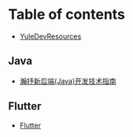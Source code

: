 # Table of contents

* [YuleDevResources](README.md)

## Java

* [瀚抒新后端\(Java\)开发技术指南](java/han-shu-xin-hou-duan-java-kai-fa-ji-shu-zhi-nan.md)

## Flutter

* [Flutter](flutter/flutter.md)

